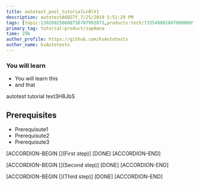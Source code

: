```yaml
---
title: autotest_pool_tutorialLn0lV1
description: autotestA6Q27f_7/25/2019 5:51:29 PM
tags: [topic:139269250608756787992873,products:tech/73554900100700000996,tutorial:experience/advanced]
primary_tag: tutorial:product/sapHana
time: 296
author_profile: https://github.com/ksAutotests
author_name: ksAutotests
---
```

### You will learn
- You will learn this
- and that

autotest tutorial text3H8JbS

## Prerequisites
- Prerequisute1
- Prerequisute2
- Prerequisute3

[ACCORDION-BEGIN [](First step)]
[DONE]
[ACCORDION-END]

[ACCORDION-BEGIN [](Second step)]
[DONE]
[ACCORDION-END]

[ACCORDION-BEGIN [](Third step)]
[DONE]
[ACCORDION-END]

